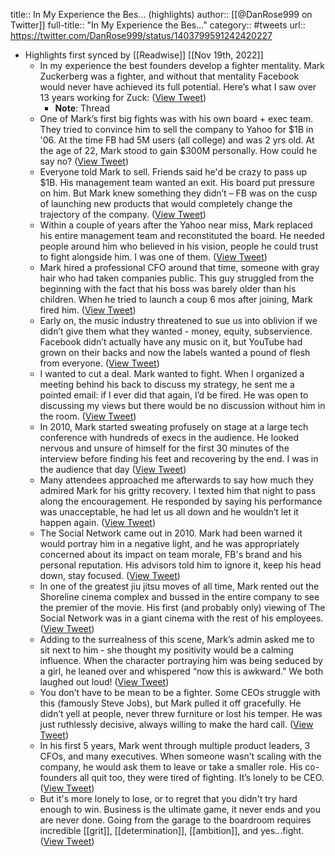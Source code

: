 title:: In My Experience the Bes... (highlights)
author:: [[@DanRose999 on Twitter]]
full-title:: "In My Experience the Bes..."
category:: #tweets
url:: https://twitter.com/DanRose999/status/1403799591242420227

- Highlights first synced by [[Readwise]] [[Nov 19th, 2022]]
	- In my experience the best founders develop a fighter mentality. Mark Zuckerberg was a fighter, and without that mentality Facebook would never have achieved its full potential. Here’s what I saw over 13 years working for Zuck: ([View Tweet](https://twitter.com/DanRose999/status/1403799514641731592))
		- **Note**: Thread
	- One of Mark’s first big fights was with his own board + exec team. They tried to convince him to sell the company to Yahoo for $1B in '06. At the time FB had 5M users (all college) and was 2 yrs old. At the age of 22, Mark stood to gain $300M personally. How could he say no? ([View Tweet](https://twitter.com/DanRose999/status/1403799518760611845))
	- Everyone told Mark to sell. Friends said he'd be crazy to pass up $1B. His management team wanted an exit. His board put pressure on him. But Mark knew something they didn’t – FB was on the cusp of launching new products that would completely change the trajectory of the company. ([View Tweet](https://twitter.com/DanRose999/status/1403799524477374467))
	- Within a couple of years after the Yahoo near miss, Mark replaced his entire management team and reconstituted the board. He needed people around him who believed in his vision, people he could trust to fight alongside him. I was one of them. ([View Tweet](https://twitter.com/DanRose999/status/1403799533558116354))
	- Mark hired a professional CFO around that time, someone with gray hair who had taken companies public. This guy struggled from the beginning with the fact that his boss was barely older than his children. When he tried to launch a coup 6 mos after joining, Mark fired him. ([View Tweet](https://twitter.com/DanRose999/status/1403799538213822471))
	- Early on, the music industry threatened to sue us into oblivion if we didn’t give them what they wanted - money, equity, subservience. Facebook didn’t actually have any music on it, but YouTube had grown on their backs and now the labels wanted a pound of flesh from everyone. ([View Tweet](https://twitter.com/DanRose999/status/1403799542521159681))
	- I wanted to cut a deal. Mark wanted to fight. When I organized a meeting behind his back to discuss my strategy, he sent me a pointed email: if I ever did that again, I’d be fired. He was open to discussing my views but there would be no discussion without him in the room. ([View Tweet](https://twitter.com/DanRose999/status/1403799548242411523))
	- In 2010, Mark started sweating profusely on stage at a large tech conference with hundreds of execs in the audience. He looked nervous and unsure of himself for the first 30 minutes of the interview before finding his feet and recovering by the end. I was in the audience that day ([View Tweet](https://twitter.com/DanRose999/status/1403799552868691971))
	- Many attendees approached me afterwards to say how much they admired Mark for his gritty recovery. I texted him that night to pass along the encouragement. He responded by saying his performance was unacceptable, he had let us all down and he wouldn’t let it happen again. ([View Tweet](https://twitter.com/DanRose999/status/1403799557771870210))
	- The Social Network came out in 2010. Mark had been warned it would portray him in a negative light, and he was appropriately concerned about its impact on team morale, FB's brand and his personal reputation. His advisors told him to ignore it, keep his head down, stay focused. ([View Tweet](https://twitter.com/DanRose999/status/1403799562586923012))
	- In one of the greatest jiu jitsu moves of all time, Mark rented out the Shoreline cinema complex and bussed in the entire company to see the premier of the movie. His first (and probably only) viewing of The Social Network was in a giant cinema with the rest of his employees. ([View Tweet](https://twitter.com/DanRose999/status/1403799567129251840))
	- Adding to the surrealness of this scene, Mark’s admin asked me to sit next to him - she thought my positivity would be a calming influence. When the character portraying him was being seduced by a girl, he leaned over and whispered “now this is awkward.” We both laughed out loud! ([View Tweet](https://twitter.com/DanRose999/status/1403799574934851584))
	- You don’t have to be mean to be a fighter. Some CEOs struggle with this (famously Steve Jobs), but Mark pulled it off gracefully. He didn’t yell at people, never threw furniture or lost his temper. He was just ruthlessly decisive, always willing to make the hard call. ([View Tweet](https://twitter.com/DanRose999/status/1403799580261683203))
	- In his first 5 years, Mark went through multiple product leaders, 3 CFOs, and many executives. When someone wasn’t scaling with the company, he would ask them to leave or take a smaller role. His co-founders all quit too, they were tired of fighting. It’s lonely to be CEO. ([View Tweet](https://twitter.com/DanRose999/status/1403799586620248072))
	- But it's more lonely to lose, or to regret that you didn't try hard enough to win. Business is the ultimate game, it never ends and you are never done. Going from the garage to the boardroom requires incredible [[grit]], [[determination]], [[ambition]], and yes...fight. ([View Tweet](https://twitter.com/DanRose999/status/1403799591242420227))
